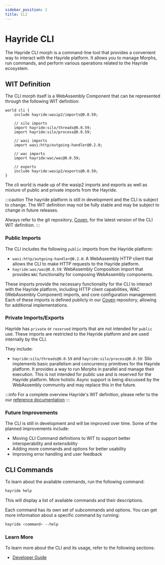 ```yaml
---
sidebar_position: 2
title: CLI
---
```


# Hayride CLI 

The Hayride CLI morph is a command-line tool that provides a convenient way to interact with the Hayride platform. It allows you to manage Morphs, run commands, and perform various operations related to the Hayride ecosystem. 

## WIT Definition

The CLI morph itself is a WebAssembly Component that can be represented through the following WIT definition:

```wit
world cli {
    include hayride:wasip2/imports@0.0.59;

    // silo imports
    import hayride:silo/threads@0.0.59;
    import hayride:silo/process@0.0.59;

    // wasi imports
    import wasi:http/outgoing-handler@0.2.0;

    // wac imports
    import hayride:wac/wac@0.0.59;

    // exports
    include hayride:wasip2/exports@0.0.59;
}
```

The cli world is made up of the wasip2 imports and exports as well as mixture of public and private imports from the Hayride. 

:::caution
The hayride platform is still in development and the CLI is subject to change. The WIT definition may not be fully stable and may be subject to change in future releases. 

Always refer to the git repository, [Coven](https://github.com/hayride-dev/coven), for the latest version of the CLI WIT definition.
:::

### Public Imports

The CLI includes the following `public` imports from the Hayride platform:
- `wasi:http/outgoing-handler@0.2.0`: A WebAssembly HTTP client that allows the CLI to make HTTP requests to the Hayride platform.
- `hayride:wac/wac@0.0.59`: WebAssembly Composition import that provides `WAC` functionality for composing WebAssembly components.

These imports provide the necessary functionality for the CLI to interact with the Hayride platform, including HTTP client capabilities, WAC (WebAssembly Component) imports, and core configuration management. Each of these imports is defined publicly in our [Coven](https://github.com/hayride-dev/coven) repository, allowing for additional implementations. 

### Private Imports/Exports

Hayride has `private` or `reserved` imports that are not intended for `public` use. These imports are restricted to the Hayride platform and are used internally by the CLI. 

They include:
- `hayride:silo/threads@0.0.59` and `hayride:silo/process@0.0.59`: Silo implements basic parallelism and concurrency primitives for the Hayride platform. It provides a way to run Morphs in parallel and manage their execution. This is not intended for public use and is reserved for the Hayride platform. More holistic Async support is being discussed by the WebAssembly community and may replace this in the future.

:::info 
For a complete overview Hayride's WIT definition, please refer to the our [reference documentation](../../reference/interfaces/)
:::

### Future Improvements
The CLI is still in development and will be improved over time. Some of the planned improvements include:
- Moving CLI Command definitions to WIT to support better interoperability and extensibility
- Adding more commands and options for better usability
- Improving error handling and user feedback

## CLI Commands

To learn about the available commands, run the following command:

```bash
hayride help
```
This will display a list of available commands and their descriptions.

Each command has its own set of subcommands and options. You can get more information about a specific command by running:

```bash
hayride <command> --help
```

### Learn More 
To learn more about the CLI and its usage, refer to the following sections:
- [Developer Guide](../../developer-guides/examples/)
